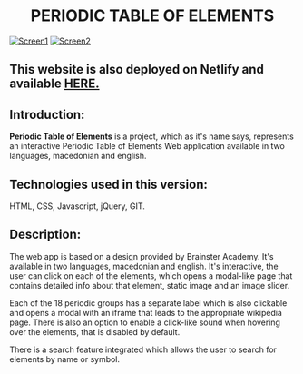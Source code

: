 # <div align="center">PERIODIC TABLE OF ELEMENTS</div>
[![Screen1](<https://i.postimg.cc/nhM42tt4/screenshot1.jpg>)](https://i.postimg.cc/jSJ1bkKB/Screen1.png)
[![Screen2](<https://i.postimg.cc/g25vBBYf/screenshot2.jpg>)](https://i.postimg.cc/mrf52Ngk/Screen2.png)

## This website is also deployed on Netlify and available [HERE.](https://periodictableofelements.netlify.app/)

## Introduction:
**Periodic Table of Elements** is a project, which as it's name says, represents an interactive Periodic Table of Elements Web application available in two languages, macedonian and english.

## Technologies used in this version:
HTML, CSS, Javascript, jQuery, GIT.

## Description:
The web app is based on a design provided by Brainster Academy. It's available in two languages, macedonian and english. It's interactive, the user can click on each of the elements,  which opens a modal-like page that contains detailed info about that element, static image and an image slider. 

Each of the 18 periodic groups has a separate label which is also clickable and opens a modal with an iframe that leads to the appropriate wikipedia page. 
There is also an option to enable a click-like sound when hovering over the elements, that is disabled by default. 

There is a search feature integrated which allows the user to search for elements by name or symbol. 

